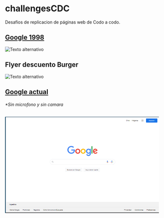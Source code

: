 # challengesCDC

Desafios de replicacion de páginas web de Codo a codo.

## [Google 1998](https://oldgoogle.neocities.org/1998/)
![Texto alternativo](https://lh3.googleusercontent.com/ci/AL18g_SuIl2F7CF_eUWMdSNJiBGfjCGm5Our7ttlxXSlNNsdLRgH3uANkrskknK5scq-SXbxHTvW)

## Flyer descuento Burger
![Texto alternativo](url_de_la_imagen)

## [Google actual](https://www.google.com/?pccc=1)

###### *Sin microfono y sin camara

![Texto alternativo](./currentGoogle/img/Screenshot_20240324_053332.png)
